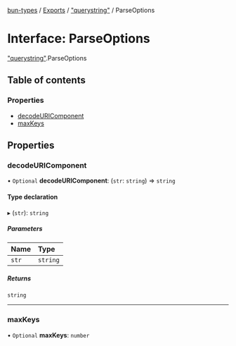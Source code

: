 [bun-types](https://oven-sh.github.io/bun-types/README.md) / [Exports](https://oven-sh.github.io/bun-types/modules.md) / ["querystring"](https://oven-sh.github.io/bun-types/modules/querystring_.md) / ParseOptions

# Interface: ParseOptions

["querystring"](https://oven-sh.github.io/bun-types/modules/querystring_.md).ParseOptions

## Table of contents

### Properties

- [decodeURIComponent](https://oven-sh.github.io/bun-types/interfaces/querystring_.ParseOptions.md#decodeuricomponent)
- [maxKeys](https://oven-sh.github.io/bun-types/interfaces/querystring_.ParseOptions.md#maxkeys)

## Properties

### decodeURIComponent

• `Optional` **decodeURIComponent**: (`str`: `string`) => `string`

#### Type declaration

▸ (`str`): `string`

##### Parameters

| Name | Type |
| :------ | :------ |
| `str` | `string` |

##### Returns

`string`

___

### maxKeys

• `Optional` **maxKeys**: `number`
